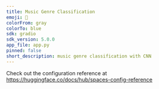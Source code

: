 ```yaml
---
title: Music Genre Classification
emoji: 🏢
colorFrom: gray
colorTo: blue
sdk: gradio
sdk_version: 5.0.0
app_file: app.py
pinned: false
short_description: music genre classification with CNN
---
```


Check out the configuration reference at https://huggingface.co/docs/hub/spaces-config-reference
